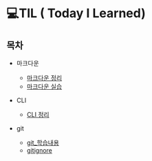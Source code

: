 # 💻TIL ( Today I Learned)



## 목차

- 마크다운
  - [마크다운 정리](마크다운.md)
  - [마크다운 실습](Markdown_실습문제.md)

- CLI
  - [CLI 정리](CLI.md)

- git
  - [git_학습내용](git_study.md)
  - [gitignore](.gitignore.md)

